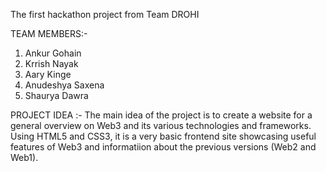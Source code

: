 The first hackathon project from Team DROHI

TEAM MEMBERS:-
1. Ankur Gohain
2. Krrish Nayak
3. Aary Kinge
4. Anudeshya Saxena
5. Shaurya Dawra

PROJECT IDEA :-
    The main idea of the project is to create a website for a general overview on Web3 and its various technologies and frameworks. Using HTML5 and CSS3, it is a very basic frontend site showcasing useful features of Web3 and informatiion about the previous versions (Web2 and Web1).

